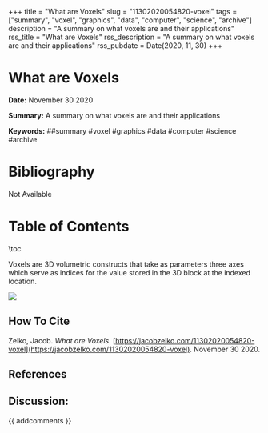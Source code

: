 +++
title = "What are Voxels"
slug = "11302020054820-voxel"
tags = ["summary", "voxel", "graphics", "data", "computer", "science", "archive"]
description = "A summary on what voxels are and their applications"
rss_title = "What are Voxels"
rss_description = "A summary on what voxels are and their applications"
rss_pubdate = Date(2020, 11, 30)
+++



What are Voxels
=========

**Date:** November 30 2020

**Summary:** A summary on what voxels are and their applications

**Keywords:** ##summary #voxel #graphics #data #computer #science #archive

Bibliography
==========

Not Available

Table of Contents
=========

\toc

Voxels are 3D volumetric constructs that take as parameters three axes which serve as indices for the value stored in the 3D block at the indexed location.

![](11302020060802.png)
## How To Cite

 Zelko, Jacob. _What are Voxels_. [https://jacobzelko.com/11302020054820-voxel](https://jacobzelko.com/11302020054820-voxel). November 30 2020.
## References
## Discussion: 

{{ addcomments }}
